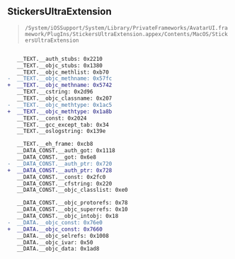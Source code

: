## StickersUltraExtension

> `/System/iOSSupport/System/Library/PrivateFrameworks/AvatarUI.framework/PlugIns/StickersUltraExtension.appex/Contents/MacOS/StickersUltraExtension`

```diff

   __TEXT.__auth_stubs: 0x2210
   __TEXT.__objc_stubs: 0x1380
   __TEXT.__objc_methlist: 0xb70
-  __TEXT.__objc_methname: 0x57fc
+  __TEXT.__objc_methname: 0x5742
   __TEXT.__cstring: 0x2d96
   __TEXT.__objc_classname: 0x207
-  __TEXT.__objc_methtype: 0x1ac5
+  __TEXT.__objc_methtype: 0x1a8b
   __TEXT.__const: 0x2024
   __TEXT.__gcc_except_tab: 0x34
   __TEXT.__oslogstring: 0x139e

   __TEXT.__eh_frame: 0xcb8
   __DATA_CONST.__auth_got: 0x1118
   __DATA_CONST.__got: 0x6e8
-  __DATA_CONST.__auth_ptr: 0x720
+  __DATA_CONST.__auth_ptr: 0x728
   __DATA_CONST.__const: 0x2fc0
   __DATA_CONST.__cfstring: 0x220
   __DATA_CONST.__objc_classlist: 0xe0

   __DATA_CONST.__objc_protorefs: 0x78
   __DATA_CONST.__objc_superrefs: 0x10
   __DATA_CONST.__objc_intobj: 0x18
-  __DATA.__objc_const: 0x76e0
+  __DATA.__objc_const: 0x7660
   __DATA.__objc_selrefs: 0x1008
   __DATA.__objc_ivar: 0x50
   __DATA.__objc_data: 0x1ad8

```
